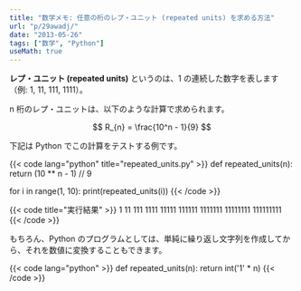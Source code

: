 ```yaml
---
title: "数学メモ: 任意の桁のレプ・ユニット (repeated units) を求める方法"
url: "p/29awadj/"
date: "2013-05-26"
tags: ["数学", "Python"]
useMath: true
---
```


__レプ・ユニット (repeated units)__ というのは、1 の連続した数字を表します（例: 1, 11, 111, 1111）。

n 桁のレプ・ユニットは、以下のような計算で求められます。

$$
  R_{n} = \frac{10^n - 1}{9}
$$

下記は Python でこの計算をテストする例です。

{{< code lang="python" title="repeated_units.py" >}}
def repeated_units(n):
  return (10 ** n - 1) // 9

for i in range(1, 10):
  print(repeated_units(i))
{{< /code >}}

{{< code title="実行結果" >}}
1
11
111
1111
11111
111111
1111111
11111111
111111111
{{< /code >}}

もちろん、Python のプログラムとしては、単純に繰り返し文字列を作成してから、それを数値に変換することもできます。

{{< code lang="python" >}}
def repeated_units(n):
    return int('1' * n)
{{< /code >}}

